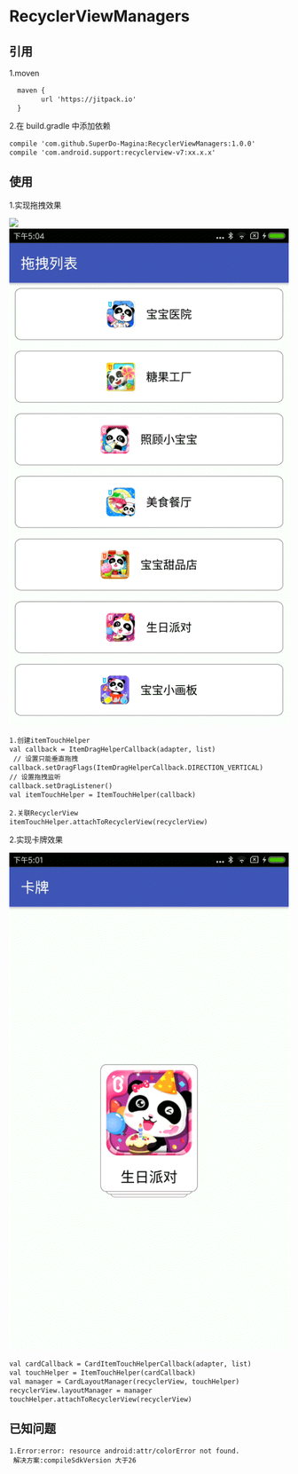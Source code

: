 # RecyclerViewManagers

## 引用

1.moven

      maven {
            url 'https://jitpack.io'
      }
 
2.在 build.gradle 中添加依赖

    compile 'com.github.SuperDo-Magina:RecyclerViewManagers:1.0.0'
    compile 'com.android.support:recyclerview-v7:xx.x.x'
    
## 使用

1.实现拖拽效果

![](./pics/drag.gif)
![](./pics/drag2.gif)
	
	1.创建itemTouchHelper
	val callback = ItemDragHelperCallback(adapter, list)
	 // 设置只能垂直拖拽
    callback.setDragFlags(ItemDragHelperCallback.DIRECTION_VERTICAL)
    // 设置拖拽监听
    callback.setDragListener()
	val itemTouchHelper = ItemTouchHelper(callback)
	
	2.关联RecyclerView
   	itemTouchHelper.attachToRecyclerView(recyclerView)
    
2.实现卡牌效果

![](./pics/swipe.gif)

	val cardCallback = CardItemTouchHelperCallback(adapter, list)
	val touchHelper = ItemTouchHelper(cardCallback)
    val manager = CardLayoutManager(recyclerView, touchHelper)
    recyclerView.layoutManager = manager
    touchHelper.attachToRecyclerView(recyclerView)

## 已知问题

    1.Error:error: resource android:attr/colorError not found.
	 解决方案:compileSdkVersion 大于26